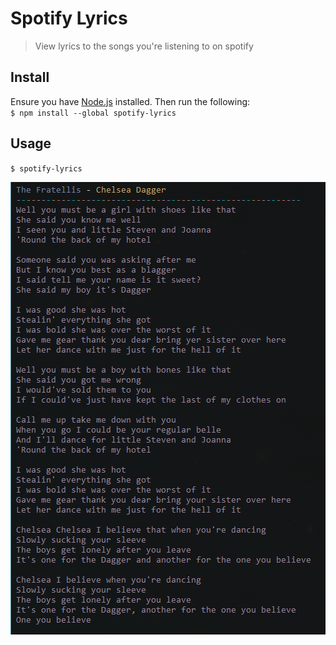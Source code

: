 # Spotify Lyrics

> View lyrics to the songs you're listening to on spotify

## Install
Ensure you have [Node.js](https://nodejs.org) installed. Then run the following:  
`$ npm install --global spotify-lyrics`

## Usage
`$ spotify-lyrics`

![screenshot](https://github.com/mic-max/spotify-lyrics/blob/master/demo.png)
